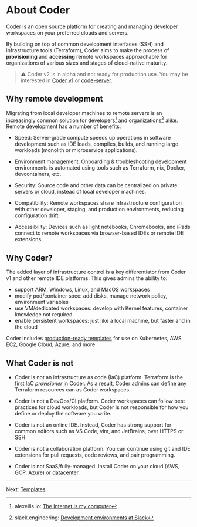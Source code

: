 # About Coder

Coder is an open source platform for creating and managing developer workspaces on your preferred clouds and servers.

By building on top of common development interfaces (SSH) and infrastructure tools (Terraform), Coder aims to make the process of **provisioning** and **accessing** remote workspaces approachable for organizations of various sizes and stages of cloud-native maturity.

> ⚠️ Coder v2 is in alpha and not ready for production use. You may be interested in [Coder v1](https://coder.com/docs) or [code-server](https://github.com/cdr/code-server).

## Why remote development

Migrating from local developer machines to remote servers is an increasingly common solution for developers[^1] and organizations[^2] alike. Remote development has a number of benefits:

- Speed: Server-grade compute speeds up operations in software development such as IDE loads, compiles, builds, and running large workloads (monolith or microservice applications). 

- Environment management: Onboarding & troubleshooting development environments is automated using tools such as Terraform, nix, Docker, devcontainers, etc.

- Security: Source code and other data can be centralized on private servers or cloud, instead of local developer machines.

- Compatibility: Remote workspaces share infrastructure configuration with other developer, staging, and production environments, reducing configuration drift.

- Accessibility: Devices such as light notebooks, Chromebooks, and iPads connect to remote workspaces via browser-based IDEs or remote IDE extensions.

## Why Coder?

The added layer of infrastructure control is a key differentiator from Coder v1 and other remote IDE platforms. This gives admins the ability to:

- support ARM, Windows, Linux, and MacOS workspaces
- modify pod/container spec: add disks, manage network policy, environment variables
- use VM/dedicated workspaces: develop with Kernel features, container knowledge not required
- enable persistent workspaces: just like a local machine, but faster and in the cloud

Coder includes [production-ready templates](../examples) for use on Kubernetes, AWS EC2, Google Cloud, Azure, and more.

## What Coder is not

- Coder is not an infrastructure as code (IaC) platform. Terraform is the first IaC *provisioner* in Coder. As a result, Coder admins can define any Terraform resources can as Coder workspaces. 

- Coder is not a DevOps/CI platform. Coder workspaces can follow best practices for cloud workloads, but Coder is not responsible for how you define or deploy the software you write.

- Coder is not an online IDE. Instead, Coder has strong support for common editors such as VS Code, vim, and JetBrains, over HTTPS or SSH.

- Coder is not a collaboration platform. You can continue using git and IDE extensions for pull requests, code reviews, and pair programming.

- Coder is not SaaS/fully-managed. Install Coder on your cloud (AWS, GCP, Azure) or datacenter.

---

Next: [Templates](./templates.md)

[^1]: alexellis.io: [The Internet is my computer](https://blog.alexellis.io/the-internet-is-my-computer/)

[^2]: slack.engineering: [Development environments at Slack](https://slack.engineering/development-environments-at-slack)
